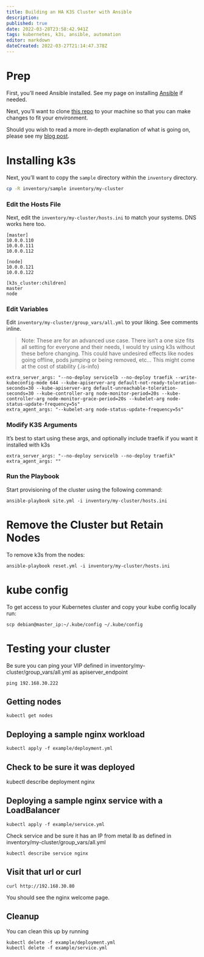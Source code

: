 ```yaml
---
title: Building an HA K3S Cluster with Ansible
description: 
published: true
date: 2022-03-28T23:58:42.941Z
tags: kubernetes, k3s, ansible, automation
editor: markdown
dateCreated: 2022-03-27T21:14:47.378Z
---
```


# Prep
First, you’ll need Ansible installed. See my page on installing [Ansible](/Automation/Ansible-Basics) if needed.

Next, you’ll want to clone [this repo](https://github.com/Mustangally/k3s-ansible) to your machine so that you can make changes to fit your environment.

Should you wish to read a more in-depth explanation of what is going on, please see my [blog post](https://www.kkovach.com/building-a-k3s-cluster-with-ansible/).

# Installing k3s
Next, you’ll want to copy the `sample` directory within the `inventory` directory.
```bash
cp -R inventory/sample inventory/my-cluster
```

### Edit the Hosts File
Next, edit the `inventory/my-cluster/hosts.ini` to match your systems. DNS works here too.
```
[master]
10.0.0.110
10.0.0.111
10.0.0.112

[node]
10.0.0.121
10.0.0.122

[k3s_cluster:children]
master
node
```

### Edit Variables
Edit `inventory/my-cluster/group_vars/all.yml` to your liking. See comments inline.

> Note: These are for an advanced use case. There isn’t a one size fits all setting for everyone and their needs, I would try using k3s without these before changing. This could have undesired effects like nodes going offline, pods jumping or being removed, etc… This might come at the cost of stability
{.is-info}

```
extra_server_args: "--no-deploy servicelb --no-deploy traefik --write-kubeconfig-mode 644 --kube-apiserver-arg default-not-ready-toleration-seconds=30 --kube-apiserver-arg default-unreachable-toleration-seconds=30 --kube-controller-arg node-monitor-period=20s --kube-controller-arg node-monitor-grace-period=20s --kubelet-arg node-status-update-frequency=5s"
extra_agent_args: "--kubelet-arg node-status-update-frequency=5s"
```

### Modify K3S Arguments
It’s best to start using these args, and optionally include traefik if you want it installed with k3s

```
extra_server_args: "--no-deploy servicelb --no-deploy traefik"
extra_agent_args: ""
```

### Run the Playbook
Start provisioning of the cluster using the following command:
```
ansible-playbook site.yml -i inventory/my-cluster/hosts.ini
```

# Remove the Cluster but Retain Nodes

To remove k3s from the nodes:
```
ansible-playbook reset.yml -i inventory/my-cluster/hosts.ini
```

# kube config

To get access to your Kubernetes cluster and copy your kube config locally run:
```
scp debian@master_ip:~/.kube/config ~/.kube/config
```

# Testing your cluster

Be sure you can ping your VIP defined in inventory/my-cluster/group_vars/all.yml as apiserver_endpoint
```
ping 192.168.30.222
```

## Getting nodes
```
kubectl get nodes
```

## Deploying a sample nginx workload
```
kubectl apply -f example/deployment.yml
```

## Check to be sure it was deployed

kubectl describe deployment nginx

## Deploying a sample nginx service with a LoadBalancer
```
kubectl apply -f example/service.yml
```
Check service and be sure it has an IP from metal lb as defined in inventory/my-cluster/group_vars/all.yml
```
kubectl describe service nginx
```
## Visit that url or curl
```
curl http://192.168.30.80
```
You should see the nginx welcome page.

## Cleanup
You can clean this up by running
```
kubectl delete -f example/deployment.yml
kubectl delete -f example/service.yml
```